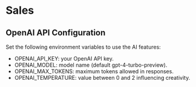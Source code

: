 # Sales

## OpenAI API Configuration

Set the following environment variables to use the AI features:

- OPENAI_API_KEY: your OpenAI API key.
- OPENAI_MODEL: model name (default gpt-4-turbo-preview).
- OPENAI_MAX_TOKENS: maximum tokens allowed in responses.
- OPENAI_TEMPERATURE: value between 0 and 2 influencing creativity.
